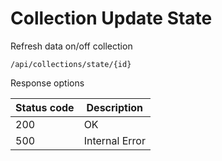 Collection Update State
===================

Refresh data on/off collection

```shell title="Method <span class='color-method'>PUT</span>"
/api/collections/state/{id}
```

Response options

| Status code                          | Description    |
|--------------------------------------|----------------|
| <span class='color-200'>200</span>   | OK             |
| <span class='color-error'>500</span> | Internal Error |